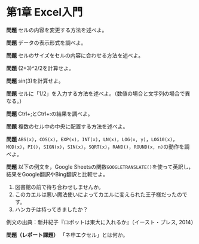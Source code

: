 # 第1章 Excel入門

**問題** セルの内容を変更する方法を述べよ。

**問題** データの表示形式を調べよ。

**問題** セルのサイズをセルの内容に合わせる方法を述べよ。

**問題** (2+3)^2/2を計算せよ。

**問題** sin(3)を計算せよ。

**問題** セルに「1/2」を入力する方法を述べよ。（数値の場合と文字列の場合で異なる。）

**問題** Ctrl+;とCtrl+:の結果を調べよ。

**問題** 複数のセル中の中央に配置する方法を述べよ。

**問題** `ABS(x)`，`COS(x)`，`EXP(x)`，`INT(x)`，`LN(x)`，`LOG(x, y)`，`LOG10(x)`，`MOD(x)`，`PI()`，`SIGN(x)`，`SIN(x)`，`SQRT(x)`，`RAND()`，`ROUND(x, n)`の動作を調べよ。

**問題** 以下の例文を，Google Sheetsの関数`GOOGLETRANSLATE()`を使って英訳し，結果をGoogle翻訳やBing翻訳と比較せよ。

1. 図書館の前で待ち合わせしませんか。
1. このカエルは悪い魔法使いによってカエルに変えられた王子様だったのです。
1. ハンカチは持ってきましたか？

例文の出典：新井紀子『ロボットは東大に入れるか』（イースト・プレス, 2014）

**問題（レポート課題）** 「ネ申エクセル」とは何か。